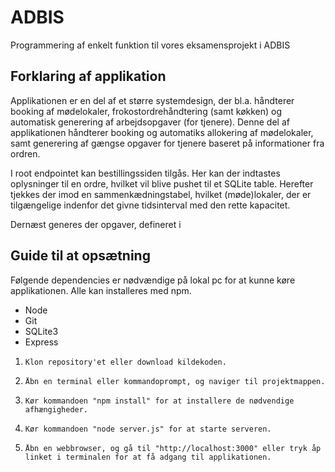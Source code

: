 # ADBIS
Programmering af enkelt funktion til vores eksamensprojekt i ADBIS





## Forklaring af applikation

Applikationen er en del af et større systemdesign, der bl.a. håndterer booking af mødelokaler, frokostordrehåndtering (samt køkken) og automatisk generering af arbejdsopgaver (for tjenere). Denne del af applikationen håndterer booking og automatiks allokering af mødelokaler, samt generering af gængse opgaver for tjenere baseret på informationer fra ordren.

I root endpointet kan bestillingssiden tilgås. Her kan der indtastes oplysninger til en ordre, hvilket vil blive pushet til et SQLite table. Herefter tjekkes der imod en sammenkædningstabel, hvilket (møde)lokaler, der er tilgængelige indenfor det givne tidsinterval med den rette kapacitet.

Dernæst generes der opgaver, defineret i 

## Guide til at opsætning

Følgende dependencies er nødvændige på lokal pc for at kunne køre applikationen. Alle kan installeres med npm.

- Node
- Git
- SQLite3
- Express

1.     Klon repository'et eller download kildekoden.
2.     Åbn en terminal eller kommandoprompt, og naviger til projektmappen.
3.     Kør kommandoen "npm install" for at installere de nødvendige afhængigheder.
4.     Kør kommandoen "node server.js" for at starte serveren.
5.     Åbn en webbrowser, og gå til "http://localhost:3000" eller tryk åp linket i terminalen for at få adgang til applikationen.